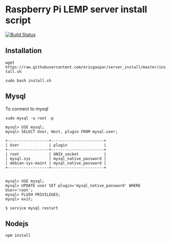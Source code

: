 # Raspberry Pi LEMP server install script

[![Build Status](https://travis-ci.org/ericgaspar/server_install.svg?branch=testing)](https://travis-ci.org/ericgaspar/server_install)

## Installation

`wget https://raw.githubusercontent.com/ericgaspar/server_install/master/install.sh`

`sudo bash install.sh`

## Mysql
To connect to mysql

```
sudo mysql -u root -p

mysql> USE mysql;
mysql> SELECT User, Host, plugin FROM mysql.user;

+------------------+-----------------------+
| User             | plugin                |
+------------------+-----------------------+
| root             | UNIX_socket           |
| mysql.sys        | mysql_native_password |
| debian-sys-maint | mysql_native_password |
+------------------+-----------------------+


mysql> USE mysql;
mysql> UPDATE user SET plugin='mysql_native_password' WHERE User='root';
mysql> FLUSH PRIVILEGES;
mysql> exit;

$ service mysql restart

```

## Nodejs

```
npm install
```